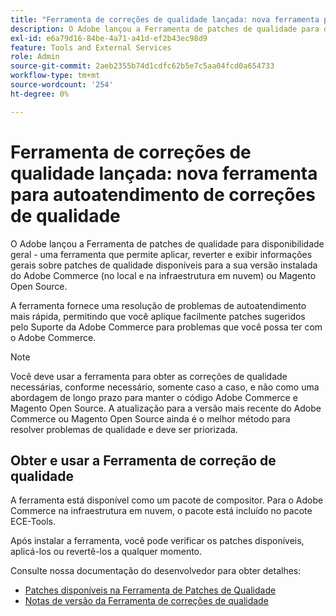 ```yaml
---
title: "Ferramenta de correções de qualidade lançada: nova ferramenta para autoatendimento de patches de qualidade"
description: O Adobe lançou a Ferramenta de patches de qualidade para disponibilidade geral - uma ferramenta que permite aplicar, reverter e exibir informações gerais sobre patches de qualidade disponíveis para a sua versão instalada do Adobe Commerce (no local e na infraestrutura em nuvem) ou Magento Open Source.
exl-id: e6a79d16-84be-4a71-a41d-ef2b43ec98d9
feature: Tools and External Services
role: Admin
source-git-commit: 2aeb2355b74d1cdfc62b5e7c5aa04fcd0a654733
workflow-type: tm+mt
source-wordcount: '254'
ht-degree: 0%

---
```


# Ferramenta de correções de qualidade lançada: nova ferramenta para autoatendimento de correções de qualidade

O Adobe lançou a Ferramenta de patches de qualidade para disponibilidade geral - uma ferramenta que permite aplicar, reverter e exibir informações gerais sobre patches de qualidade disponíveis para a sua versão instalada do Adobe Commerce (no local e na infraestrutura em nuvem) ou Magento Open Source.

A ferramenta fornece uma resolução de problemas de autoatendimento mais rápida, permitindo que você aplique facilmente patches sugeridos pelo Suporte da Adobe Commerce para problemas que você possa ter com o Adobe Commerce.

>[!NOTE]
>
>Você deve usar a ferramenta para obter as correções de qualidade necessárias, conforme necessário, somente caso a caso, e não como uma abordagem de longo prazo para manter o código Adobe Commerce e Magento Open Source. A atualização para a versão mais recente do Adobe Commerce ou Magento Open Source ainda é o melhor método para resolver problemas de qualidade e deve ser priorizada.

## Obter e usar a Ferramenta de correção de qualidade

A ferramenta está disponível como um pacote de compositor. Para o Adobe Commerce na infraestrutura em nuvem, o pacote está incluído no pacote ECE-Tools.

Após instalar a ferramenta, você pode verificar os patches disponíveis, aplicá-los ou revertê-los a qualquer momento.

Consulte nossa documentação do desenvolvedor para obter detalhes:

* [Patches disponíveis na Ferramenta de Patches de Qualidade](https://experienceleague.adobe.com/tools/commerce-quality-patches/index.html)
* [Notas de versão da Ferramenta de correções de qualidade](https://experienceleague.adobe.com/en/docs/commerce-operations/tools/quality-patches-tool/release-notes)
